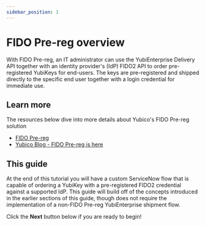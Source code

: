 ```yaml
---
sidebar_position: 1
---
```


# FIDO Pre-reg overview

With FIDO Pre-reg, an IT administrator can use the YubiEnterprise Delivery API together with an identity provider's (IdP) FIDO2 API to order pre-registered YubiKeys for end-users. The keys are pre-registered and shipped directly to the specific end user together with a login credential for immediate use.

## Learn more

The resources below dive into more details about Yubico's FIDO Pre-reg solution

- [FIDO Pre-reg](https://www.yubico.com/products/fido-pre-reg/)
- [Yubico Blog - FIDO Pre-reg is here](https://www.yubico.com/blog/fido-pre-reg-is-here-what-secure-fast-passwordless-onboarding-and-account-recovery-at-scale-means-for-your-business-and-end-users/)

## This guide

At the end of this tutorial you will have a custom ServiceNow flow that is capable of ordering a YubiKey with a pre-registered FIDO2 credential against a supported IdP. This guide will build off of the concepts introduced in the earlier sections of this guide, though does not require the implementation of a non-FIDO Pre-reg YubiEnterprise shipment flow.

Click the **Next** button below if you are ready to begin!
